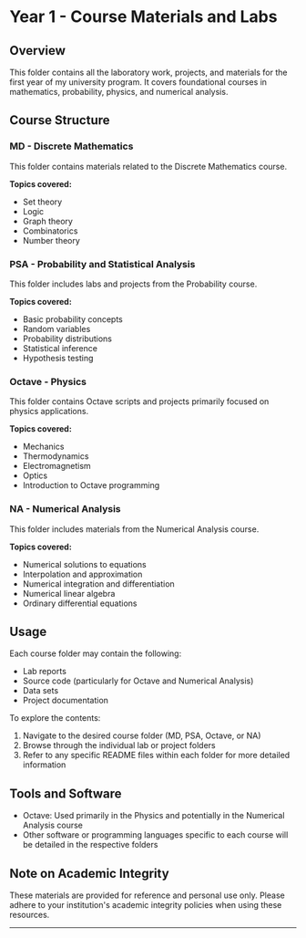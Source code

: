 # Year 1 - Course Materials and Labs

## Overview
This folder contains all the laboratory work, projects, and materials for the first year of my university program. It covers foundational courses in mathematics, probability, physics, and numerical analysis.

## Course Structure

### MD - Discrete Mathematics
This folder contains materials related to the Discrete Mathematics course. 

**Topics covered:**
- Set theory
- Logic
- Graph theory
- Combinatorics
- Number theory

### PSA - Probability and Statistical Analysis
This folder includes labs and projects from the Probability course.

**Topics covered:**
- Basic probability concepts
- Random variables
- Probability distributions
- Statistical inference
- Hypothesis testing

### Octave - Physics
This folder contains Octave scripts and projects primarily focused on physics applications.

**Topics covered:**
- Mechanics
- Thermodynamics
- Electromagnetism
- Optics
- Introduction to Octave programming

### NA - Numerical Analysis
This folder includes materials from the Numerical Analysis course.

**Topics covered:**
- Numerical solutions to equations
- Interpolation and approximation
- Numerical integration and differentiation
- Numerical linear algebra
- Ordinary differential equations

## Usage
Each course folder may contain the following:
- Lab reports
- Source code (particularly for Octave and Numerical Analysis)
- Data sets
- Project documentation

To explore the contents:
1. Navigate to the desired course folder (MD, PSA, Octave, or NA)
2. Browse through the individual lab or project folders
3. Refer to any specific README files within each folder for more detailed information

## Tools and Software
- Octave: Used primarily in the Physics and potentially in the Numerical Analysis course
- Other software or programming languages specific to each course will be detailed in the respective folders

## Note on Academic Integrity
These materials are provided for reference and personal use only. Please adhere to your institution's academic integrity policies when using these resources.

---

